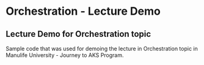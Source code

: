 # Orchestration - Lecture Demo

## Lecture Demo for Orchestration topic
Sample code that was used for demoing the lecture in Orchestration topic in Manulife University - Journey to AKS Program.